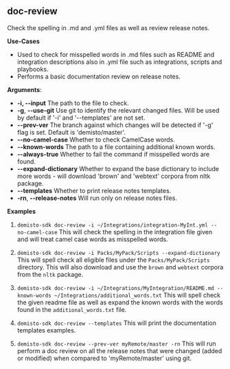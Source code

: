 ## doc-review
Check the spelling in .md and .yml files as well as review release notes.

**Use-Cases**
 - Used to check for misspelled words in .md files such as README and integration descriptions also in .yml file such as integrations, scripts and playbooks.
 - Performs a basic documentation review on release notes.

**Arguments**:
* **-i, --input**
The path to the file to check.
* **-g**, **--use-git**
Use git to identify the relevant changed files. Will be used by default if '-i' and '--templates' are not set.
* **--prev-ver**
The branch against which changes will be detected if '-g' flag is set. Default is 'demisto/master'.
* **--no-camel-case**
Whether to check CamelCase words.
* **--known-words**
The path to a file containing additional known words.
* **--always-true**
Whether to fail the command if misspelled words are found.
* **--expand-dictionary**
Whether to expand the base dictionary to include more words - will download 'brown' and 'webtext' corpora from nltk package.
* **--templates**
Whether to print release notes templates.
* **-rn**, **--release-notes**
Will run only on release notes files.

**Examples**
1. `demisto-sdk doc-review -i ~/Integrations/integration-MyInt.yml --no-camel-case`
This will check the spelling in the integration file given and will treat camel case words as misspelled words.

2. `demisto-sdk doc-review -i Packs/MyPack/Scripts --expand-dictionary`
This will spell check all eligible files under the `Packs/MyPack/Scripts` directory. This will also download and use the `brown` and `webtext` corpora from the `nltk` package.

3. `demisto-sdk doc-review -i ~/Integrations/MyIntegration/README.md --known-words ~/Integrations/additional_words.txt`
This will spell check the given readme file as well as expand the known words with the words found in the `additional_words.txt` file.

4. `demisto-sdk doc-review --templates`
This will print the documentation templates examples.

5. `demisto-sdk doc-review --prev-ver myRemote/master -rn`
This will run perform a doc review on all the release notes that were changed (added or modified) when compared to 'myRemote/master' using git.
